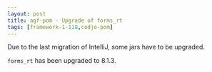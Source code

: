```yaml
---
layout: post
title: agf-pom - Upgrade of forms_rt
tags: [framework-1-118,codjo-pom]
---
```

Due to the last migration of IntelliJ, some jars have to be upgraded.

```forms_rt``` has been upgraded to 8.1.3.